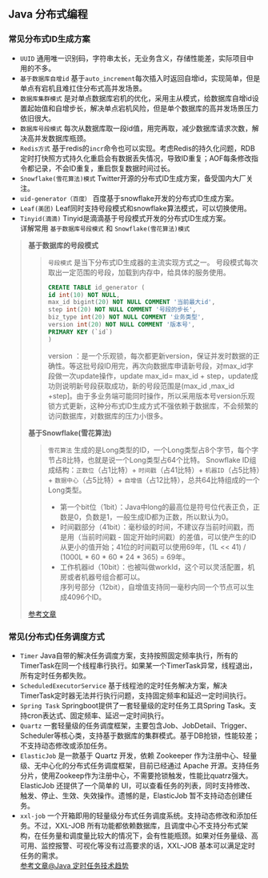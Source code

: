 ## Java 分布式编程  
### 常见分布式ID生成方案
   * `UUID` 通用唯一识别码，字符串太长，无业务含义，存储性能差，实际项目中用的不多。  
   * `基于数据库自增id` 基于`auto_increment`每次插入时返回自增id，实现简单，但是单点有宕机且难扛住分布式高并发场景。
   * `数据库集群模式` 是对单点数据库宕机的优化，采用主从模式，给数据库自增id设置起始值和自增步长，解决单点宕机风险，但是单个数据库的高并发场景压力依旧很大。  
   * `数据库号段模式` 每次从数据库取一段id值，用完再取，减少数据库请求次数，解决高并发数据库瓶颈。
   * `Redis方式` 基于redis的`incr`命令也可以实现。考虑Redis的持久化问题，RDB定时打快照方式持久化重启会有数据丢失情况，导致ID重复；AOF每条修改指令都记录，不会ID重复，重启恢复数据时间过长。  
   * `Snowflake(雪花算法)模式` Twitter开源的分布式ID生成方案，备受国内大厂关注。  
   * `uid-generator（百度）` 百度基于snowflake开发的分布式ID生成方案。  
   * `Leaf(美团)` Leaf同时支持号段模式和snowflake算法模式，可以切换使用。  
   * `Tinyid(滴滴)` Tinyid是滴滴基于号段模式开发的分布式ID生成方案。  
   详解常用 `基于数据库号段模式` 和 `Snowflake(雪花算法)模式`  
   > **基于数据库的号段模式**
   > > `号段模式` 是当下分布式ID生成器的主流实现方式之一。 号段模式每次取出一定范围的号段，加载到内存中，给具体的服务使用。  
   > > ```sql
   > > CREATE TABLE id_generator (
   > > id int(10) NOT NULL,
   > > max_id bigint(20) NOT NULL COMMENT '当前最大id',
   > > step int(20) NOT NULL COMMENT '号段的步长',
   > > biz_type	int(20) NOT NULL COMMENT '业务类型',
   > > version int(20) NOT NULL COMMENT '版本号',
   > > PRIMARY KEY (`id`)
   > > )
   > > ```  
   > > version ：是一个乐观锁，每次都更新version，保证并发时数据的正确性。等这批号段ID用完，再次向数据库申请新号段，对max_id字段做一次update操作，update max_id= max_id + step，update成功则说明新号段获取成功，新的号段范围是(max_id ,max_id +step]。由于多业务端可能同时操作，所以采用版本号version乐观锁方式更新，这种分布式ID生成方式不强依赖于数据库，不会频繁的访问数据库，对数据库的压力小很多。
   >  
   > **基于Snowflake(雪花算法)**  
   > > `雪花算法` 生成的是Long类型的ID，一个Long类型占8个字节，每个字节占8比特，也就是说一个Long类型占64个比特。
   > > Snowflake ID组成结构：`正数位`（占1比特）+ `时间戳`（占41比特）+ `机器ID`（占5比特）+ `数据中心`（占5比特）+ `自增值`（占12比特），总共64比特组成的一个Long类型。  
   > > * 第一个bit位（1bit）：Java中long的最高位是符号位代表正负，正数是0，负数是1，一般生成ID都为正数，所以默认为0。  
   > > * 时间戳部分（41bit）：毫秒级的时间，不建议存当前时间戳，而是用（当前时间戳 - 固定开始时间戳）的差值，可以使产生的ID从更小的值开始；41位的时间戳可以使用69年，(1L << 41) / (1000L * 60 * 60 * 24 * 365) = 69年。  
   > > * 工作机器id（10bit）：也被叫做workId，这个可以灵活配置，机房或者机器号组合都可以。  
   > > 序列号部分（12bit），自增值支持同一毫秒内同一个节点可以生成4096个ID。  
   > 
   > [参考文章](https://zhuanlan.zhihu.com/p/107939861)
### 常见(分布式)任务调度方式
  * `Timer` Java自带的解决任务调度方案，支持按照固定频率执行，所有的TimerTask在同一个线程串行执行。如果某一个TimerTask异常，线程退出，所有定时任务都失败。  
  * `ScheduledExecutorService` 基于线程池的定时任务解决方案，解决TimerTask定时器无法并行执行问题，支持固定频率和延迟一定时间执行。  
  * `Spring Task` Springboot提供了一套轻量级的定时任务工具Spring Task。支持cron表达式、固定频率、延迟一定时间执行。  
  * `Quartz` 一套轻量级的任务调度框架，主要包含Job、JobDetail、Trigger、Scheduler等核心类，支持基于数据库的集群模式。基于DB抢锁，性能较差；不支持动态修改或添加任务。  
  * `ElasticJob` 是一款基于 Quartz 开发，依赖 Zookeeper 作为注册中心、轻量级、无中心化的分布式任务调度框架，目前已经通过 Apache 开源。支持任务分片，使用Zookeep作为注册中心，不需要抢锁触发，性能比quatrz强大。ElasticJob 还提供了一个简单的 UI，可以查看任务的列表，同时支持修改、触发、停止、生效、失效操作。遗憾的是，ElasticJob 暂不支持动态创建任务。  
  * `xxl-job` 一个开箱即用的轻量级分布式任务调度系统。支持动态修改和添加任务。不过，XXL-JOB 所有功能都依赖数据库，且调度中心不支持分布式架构，在任务量和调度量比较大的情况下，会有性能瓶颈。如果对任务量级、高可用、监控报警、可视化等没有过高要求的话，XXL-JOB 基本可以满足定时任务的需求。  
  [参考文章@Java 定时任务技术趋势](https://baijiahao.baidu.com/s?id=1729960266642619995)
